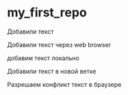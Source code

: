 # my_first_repo

Добавили текст

Добавили текст через web browser

добавим текст локально

Добавили текст в новой ветке

Разрешаем конфликт текст в браузере
